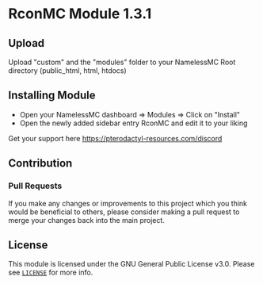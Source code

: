 # RconMC Module 1.3.1
## Upload
Upload "custom" and the "modules" folder to your NamelessMC Root directory (public_html, html, htdocs)

## Installing Module
- Open your NamelessMC dashboard => Modules => Click on "Install"
- Open the newly added sidebar entry RconMC and edit it to your liking

Get your support here https://pterodactyl-resources.com/discord

## Contribution
### Pull Requests
If you make any changes or improvements to this project which you think would be beneficial to others, please consider making a pull request to merge your changes back into the main project.

## License
This module is licensed under the GNU General Public License v3.0. Please see [`LICENSE`](https://github.com/GIGABAIT-Official/RconMC/blob/main/LICENSE) for more info.
